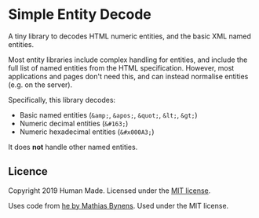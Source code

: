 # Simple Entity Decode

A tiny library to decodes HTML numeric entities, and the basic XML named entities.

Most entity libraries include complex handling for entities, and include the full list of named entities from the HTML specification. However, most applications and pages don't need this, and can instead normalise entities (e.g. on the server).

Specifically, this library decodes:

* Basic named entities (`&amp;`, `&apos;`, `&quot;`, `&lt;`, `&gt;`)
* Numeric decimal entities (`&#163;`)
* Numeric hexadecimal entities (`&#x000A3;`)

It does **not** handle other named entities.

## Licence

Copyright 2019 Human Made. Licensed under the [MIT license](LICENSE.txt).

Uses code from [he by Mathias Bynens](https://github.com/mathiasbynens/he). Used under the MIT license.
